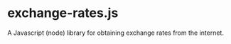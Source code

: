 exchange-rates.js
=================

A Javascript (node) library for obtaining exchange rates from the internet.
